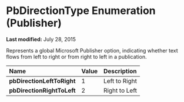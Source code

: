 
# PbDirectionType Enumeration (Publisher)

 **Last modified:** July 28, 2015

Represents a global Microsoft Publisher option, indicating whether text flows from left to right or from right to left in a publication.


|**Name**|**Value**|**Description**|
|:-----|:-----|:-----|
| **pbDirectionLeftToRight**|1|Left to Right|
| **pbDirectionRightToLeft**|2|Right to Left|
